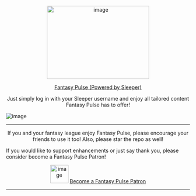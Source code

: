 <p align="center">
  <img src="https://github.com/fahadg206/FantasyPulse/assets/89051306/db119ab5-80a8-401d-8584-8715989a23ab" alt="image" width="280" height="200">
</p>


<p align="center">
  <a href="https://fantasypulseff.com">Fantasy Pulse (Powered by Sleeper)</a>
</p>

<p align="center">
  Just simply log in with your Sleeper username and enjoy all tailored content Fantasy Pulse has to offer!
</p>

![image](https://github.com/fahadg206/FantasyPulse/assets/89051306/fc99a125-a596-4d1b-a463-65fa50187cba)


<p align="center">
  <hr>
</p>

<p align="center">
  If you and your fantasy league enjoy Fantasy Pulse, please encourage your friends to use it too! Also, please star the repo as well!

  If you would like to support enhancements or just say thank you, please consider become a Fantasy Pulse Patron!
<p align="center">
 <p align="center">
  <img src="https://github.com/fahadg206/FantasyPulse/assets/89051306/92695b8d-6d92-41ee-b404-e295f0fb2637" alt="image" width="50" height="50" > <a href="https://www.patreon.com/FantasyPulse">Become a Fantasy Pulse Patron</a>
</p>


</p>
</p>

<p align="center">
  <hr>
</p>
